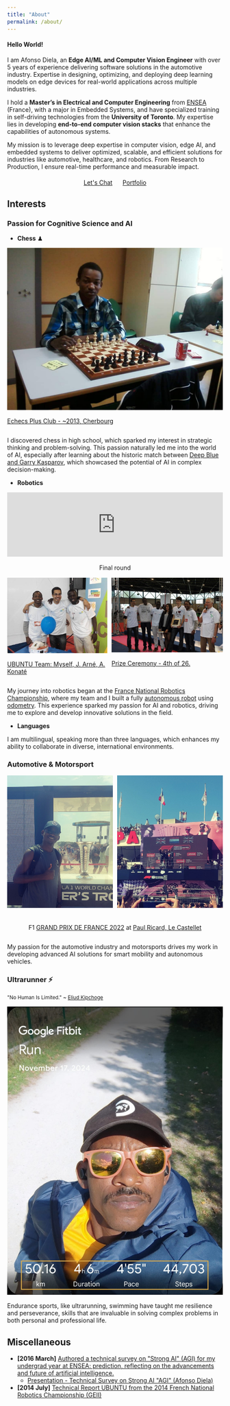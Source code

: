 ```yaml
---
title: "About"
permalink: /about/
---
```


#### Hello World! 

I am Afonso Diela, an **Edge AI/ML and Computer Vision Engineer** with over 5 years of experience delivering software
solutions in the automotive industry. Expertise in designing, optimizing, and deploying deep
learning models on edge devices for real-world applications across multiple industries.

I hold a **Master’s in Electrical and Computer Engineering** from [ENSEA](https://www.ensea.fr/) (France), with a major in Embedded Systems, and have specialized training in self-driving technologies from the **University of Toronto**. My expertise lies in developing **end-to-end computer vision stacks** that enhance the capabilities of autonomous systems.  

My mission is to leverage deep expertise in computer vision, edge AI, and embedded systems to deliver optimized, scalable, and efficient solutions for industries like automotive, healthcare, and robotics. From Research to Production, I ensure real-time performance and measurable impact. 

<div style="margin-top: 20px; text-align: center;">
    <a href="https://bit.ly/3ZGRLyo" class="btn btn--primary" style="margin: 0 10px;">Let's Chat</a>
    <a href="/portfolio/" class="btn btn--primary" style="margin: 0 10px;">Portfolio</a>
</div>

## Interests

### Passion for Cognitive Science and AI

- **Chess** ♟

<div style="display: flex; justify-content: flex-start; align-items: center; gap: 20px; flex-wrap: wrap;">
  <div style="max-width: 600px;">
    <img src="../assets/images/chess.jpg" alt="Chess" style="width: 100%; height: 50%;"><p> <a href="https://www.echecsplus.fr">Echecs Plus Club - ~2013, Cherbourg </a></p>
  </div>
</div>
<!-- ![Chess Image](../assets/images/chess.jpg) -->

I discovered chess in high school, which sparked my interest in strategic thinking and problem-solving. This passion naturally led me into the world of AI, especially after learning about the historic match between [Deep Blue and Garry Kasparov](https://en.wikipedia.org/wiki/Deep_Blue_versus_Garry_Kasparov), which showcased the potential of AI in complex decision-making.

- **Robotics**

<link href="https://cdnjs.cloudflare.com/ajax/libs/lightbox2/2.11.3/css/lightbox.min.css" rel="stylesheet">
<div style="display: flex; justify-content: center; align-items: center; gap: 1px; flex-wrap: wrap;">
  <div style="flex: 1 1 100%; max-width: 600px; text-align: center;">
    <iframe width="100%" height="50%" src="https://www.youtube.com/embed/m303vg0Jp2Q" frameborder="0" allowfullscreen></iframe>
    <p>Final round</p>
  </div>
  <div style="display: flex; flex: 1 1 100%; max-width: 600px; justify-content: center; gap: 10px;">
    <a href="../assets/images/ubuntu-team_0.jpg" data-lightbox="gallery" data-title="Robotics Team Image 1">
      <img src="../assets/images/ubuntu-team_0.jpg" alt="Robotics Image 1" style="width: 100%; height: auto;">
      <p>UBUNTU Team: Myself, J. Arné, A. Konaté</p>
    </a>
    <a href="../assets/images/ubuntu-team_1.jpg" data-lightbox="gallery" data-title="Robotics Team Image 2">
      <img src="../assets/images/ubuntu-team_1.jpg" alt="Robotics Image 2" style="width: 100%; height: auto;">
      <p>Prize Ceremony - 4th of 26.</p>
    </a>
  </div>
</div>
<script src="https://cdnjs.cloudflare.com/ajax/libs/lightbox2/2.11.3/js/lightbox.min.js"></script>

My journey into robotics began at the [France National Robotics Championship](https://www-festivalrobotiquecachan-fr.translate.goog/?_x_tr_sl=fr&_x_tr_tl=en&_x_tr_hl=fr&_x_tr_pto=wapp), where my team and I built a fully [autonomous robot](https://github.com/afondiel/computer-science-notebook/blob/master/core/ai-ml/docs/geii/UBUNTU-Vierzon-Cherbourg-2014-Julien-ARNE-en.pdf) using [odometry](https://modernrobotics.northwestern.edu/nu-gm-book-resource/13-4-odometry/). This experience sparked my passion for AI and robotics, driving me to explore and develop innovative solutions in the field.

- **Languages**

I am multilingual, speaking more than three languages, which enhances my ability to collaborate in diverse, international environments.

### Automotive & Motorsport

<link href="https://cdnjs.cloudflare.com/ajax/libs/lightbox2/2.11.3/css/lightbox.min.css" rel="stylesheet">
<div style="display: flex; justify-content: center; align-items: center; gap: 20px; flex-wrap: wrap;">
  <div style="display: flex; flex: 1 1 100%; max-width: 600px; justify-content: center; gap: 10px;">
    <a href="../assets/images/gp_france_22_0.jpeg" data-lightbox="gallery" data-title="F1 Grand Prix Image 1">
      <img src="../assets/images/gp_france_22_0.jpeg" alt="French GP 1" style="width: 100%; height: auto;">
    </a>
    <a href="../assets/images/gp_france_22_1.jpeg" data-lightbox="gallery" data-title="F1 Grand Prix Image 2">
      <img src="../assets/images/gp_france_22_1.jpeg" alt="French GP 2" style="width: 100%; height: auto;">
    </a>
  </div>
  <p>F1 <a href="https://www.formula1.com/en/racing/2022/france">GRAND PRIX DE FRANCE 2022</a> at <a href="https://www.circuitpaulricard.com/en/events/formula-1-french-grand-prix-22-24-july-en">Paul Ricard, Le Castellet</a></p>
</div>
<script src="https://cdnjs.cloudflare.com/ajax/libs/lightbox2/2.11.3/js/lightbox.min.js"></script>

My passion for the automotive industry and motorsports drives my work in developing advanced AI solutions for smart mobility and autonomous vehicles.

### Ultrarunner ⚡️ 

<quote><small>"No Human Is Limited." ~ <a href="https://fr.wikipedia.org/wiki/Eliud_Kipchoge">Eliud Kipchoge</a></small></quote>

<div style="display: flex; justify-content: flex-start; align-items: center; gap: 20px; flex-wrap: wrap;">
  <div style="max-width: 600px;">
    <img src="../assets/images/super-muntu.jpg" alt="Super Muntu" style="width: 100%; height: 50%;">
  </div>
</div>
<!-- ![Ultrarunning Image](../assets/images/super-muntu.jpg) -->

Endurance sports, like ultrarunning, swimming have taught me resilience and perseverance, skills that are invaluable in solving complex problems in both personal and professional life.

## Miscellaneous

- **[2016 March]** [Authored a technical survey on "Strong AI" (AGI) for my undergrad year at ENSEA: prediction, reflecting on the advancements and future of artificial intelligence.](https://github.com/afondiel/computer-science-notebook/blob/master/core/ai-ml/docs/strong-ai-technical-report-undergrad-ensea-2016/strong_ai_technical_survey_undergrads_ensea_2016_report_last_en_deepl_translate_v0.pdf)
  - [Presentation - Technical Survey on Strong AI "AGI" (Afonso Diela)](https://github.com/afondiel/computer-science-notebook/blob/master/core/ai-ml/docs/strong-ai-technical-report-undergrad-ensea-2016/strong_ai_technical_survey_undergrads_ensea_2016_slides_last_en.pdf)
- **[2014 July]** [Technical Report UBUNTU from the 2014 French National Robotics Championship (GEII)](https://github.com/afondiel/computer-science-notebook/blob/master/core/ai-ml/docs/geii/UBUNTU-Vierzon-Cherbourg-2014-Julien-ARNE-en.pdf)
